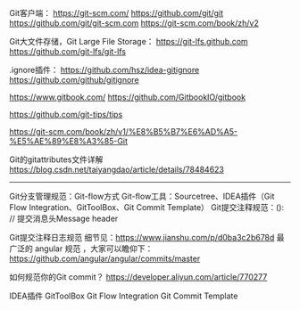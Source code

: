 Git客户端：
https://git-scm.com/
https://github.com/git/git
https://github.com/git/git-scm.com
https://git-scm.com/book/zh/v2

Git大文件存储，Git Large File Storage：
https://git-lfs.github.com
https://github.com/git-lfs/git-lfs



.ignore插件：
https://github.com/hsz/idea-gitignore
https://github.com/github/gitignore




https://www.gitbook.com/
https://github.com/GitbookIO/gitbook

https://github.com/git-tips/tips

https://git-scm.com/book/zh/v1/%E8%B5%B7%E6%AD%A5-%E5%AE%89%E8%A3%85-Git


Git的gitattributes文件详解
https://blog.csdn.net/taiyangdao/article/details/78484623



---------------------------------------------------------------------------------------------------------------------

Git分支管理规范：Git-flow方式
Git-flow工具：Sourcetree、IDEA插件（Git Flow Integration、GitToolBox、Git Commit Template）
Git提交注释规范：<type>(<scope>): <subject> // 提交消息头Message header 



Git提交注释日志规范
细节见：https://www.jianshu.com/p/d0ba3c2b678d
最广泛的 angular 规范 ，大家可以瞻仰下：  https://github.com/angular/angular/commits/master

如何规范你的Git commit？
https://developer.aliyun.com/article/770277



IDEA插件
GitToolBox
Git Flow Integration
Git Commit Template




